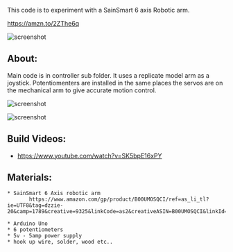 
This code is to experiment with a SainSmart 6 axis
Robotic arm.

https://amzn.to/2ZThe6q

![screenshot](https://raw.githubusercontent.com/dzzie/home_automation/master/6Dof-Robotic-Arm/6axis001.jpg)


About:
----------------------------------------------

Main code is in controller sub folder. It uses a replicate model arm 
as a joystick. Potentiomenters are installed in the same places the servos
are on the mechanical arm to give accurate motion control. 

![screenshot](https://raw.githubusercontent.com/dzzie/home_automation/master/6Dof-Robotic-Arm/robot_arm_joystick.jpg)

![screenshot](https://raw.githubusercontent.com/dzzie/home_automation/master/6Dof-Robotic-Arm/robot_arm_servo_shield.jpg)
 

Build Videos:
----------------------------------------------
* https://www.youtube.com/watch?v=SK5bpE16xPY


Materials:
----------------------------------------------

	* SainSmart 6 Axis robotic arm 
           https://www.amazon.com/gp/product/B00UMOSQCI/ref=as_li_tl?ie=UTF8&tag=dzzie-20&camp=1789&creative=9325&linkCode=as2&creativeASIN=B00UMOSQCI&linkId=d21b1936cba5a558ec484cbcd6b61bd9

	* Arduino Uno 
	* 6 potentiometers   
	* 5v - 5amp power supply 
	* hook up wire, solder, wood etc..

